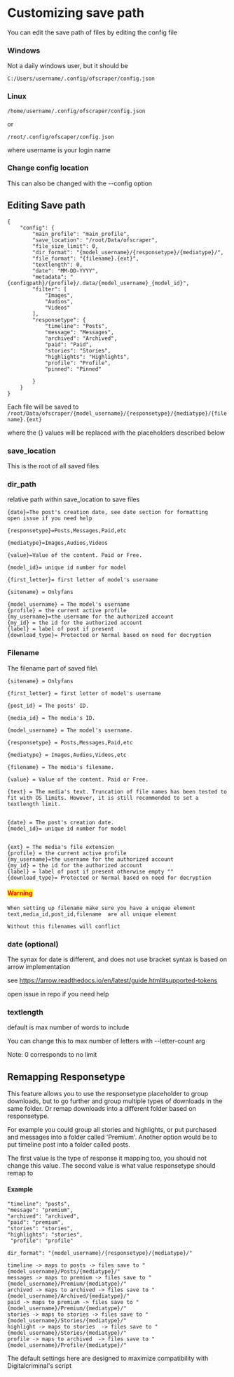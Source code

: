 # Customizing save path

You can edit the save path of files by editing the config file

### Windows

Not a daily windows user, but it should be

```
C:/Users/username/.config/ofscraper/config.json
```

### Linux

```
/home/username/.config/ofscraper/config.json
```

or

```
/root/.config/ofscaper/config.json
```

where username is your login name

### Change config location

This can also be changed with the --config option

## Editing Save path

```
{
    "config": {
        "main_profile": "main_profile",
        "save_location": "/root/Data/ofscraper",
        "file_size_limit": 0,
        "dir_format": "{model_username}/{responsetype}/{mediatype}/",
        "file_format": "{filename}.{ext}",
        "textlength": 0,
        "date": "MM-DD-YYYY",
        "metadata": "{configpath}/{profile}/.data/{model_username}_{model_id}",
        "filter": [
            "Images",
            "Audios",
            "Videos"
        ],
        "responsetype": {
            "timeline": "Posts",
            "message": "Messages",
            "archived": "Archived",
            "paid": "Paid",
            "stories": "Stories",
            "highlights": "Highlights",
            "profile": "Profile",
            "pinned": "Pinned"

        }
    }
}
```

Each file will be saved to `/root/Data/ofscraper/{model_username}/{responsetype}/{mediatype}/{filename}.{ext}`

where the {} values will be replaced with the placeholders described below

### save\_location

This is the root of all saved files

### dir\_path

relative path within save\_location to save files

```
{date}=The post's creation date, see date section for formatting
open issue if you need help

{responsetype}=Posts,Messages,Paid,etc

{mediatype}=Images,Audios,Videos

{value}=Value of the content. Paid or Free.

{model_id}= unique id number for model

{first_letter}= first letter of model's username

{sitename} = Onlyfans

{model_username} = The model's username
{profile} = the current active profile
{my_username}=the username for the authorized account
{my_id} = the id for the authorized account
{label} = label of post if present
{download_type}= Protected or Normal based on need for decryption

```

### Filename

The filename part of saved file\




```
{sitename} = Onlyfans

{first_letter} = first letter of model's username

{post_id} = The posts' ID.

{media_id} = The media's ID.

{model_username} = The model's username.

{responsetype} = Posts,Messages,Paid,etc

{mediatype} = Images,Audios,Videos,etc

{filename} = The media's filename.

{value} = Value of the content. Paid or Free.

{text} = The media's text. Truncation of file names has been tested to fit with OS limits. However, it is still recommended to set a textlength limit.


{date} = The post's creation date.
{model_id}= unique id number for model


{ext} = The media's file extension
{profile} = the current active profile
{my_username}=the username for the authorized account
{my_id} = the id for the authorized account
{label} = label of post if present otherwise empty ""
{download_type}= Protected or Normal based on need for decryption
```

#### <mark style="color:red;">**Warning**</mark>

```
When setting up filename make sure you have a unique element 
text,media_id,post_id,filename  are all unique element

Without this filenames will conflict
```

### date (optional)

The synax for date is different, and does not use bracket syntax is based on arrow implementation

see https://arrow.readthedocs.io/en/latest/guide.html#supported-tokens

open issue in repo if you need help

### textlength

default is max number of words to include

You can change this to max number of letters with --letter-count arg

Note: 0 corresponds to no limit

## Remapping Responsetype

This feature allows you to use the responsetype placeholder to group downloads, but to go further and group multiple types of downloads in the same folder. Or remap downloads into a different folder based on responsetype.

For example you could group all stories and highlights, or put purchased and messages into a folder called 'Premium'. Another option would be to put timeline post into a folder called posts.

The first value is the type of response it mapping too, you should not change this value. The second value is what value responsetype should remap to

#### Example

```
"timeline": "posts",
"message": "premium",
"archived": "archived",
"paid": "premium",
"stories": "stories",
"highlights": "stories",
 "profile": "profile"
```

```
dir_format": "{model_username}/{responsetype}/{mediatype}/"
```

```
timeline -> maps to posts -> files save to "{model_username}/Posts/{mediatype}/"
messages -> maps to premium -> files save to "{model_username}/Premium/{mediatype}/"
archived -> maps to archived -> files save to "{model_username}/Archived/{mediatype}/"
paid -> maps to premium -> files save to "{model_username}/Premium/{mediatype}/"
stories -> maps to stories -> files save to "{model_username}/Stories/{mediatype}/"
highlight -> maps to stories  -> files save to "{model_username}/Stories/{mediatype}/"
profile -> maps to archived  -> files save to "{model_username}/Profile/{mediatype}/"
```

The default settings here are designed to maximize compatibility with Digitalcriminal's script
